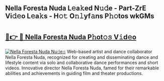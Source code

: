 ## Nella Foresta Nuda L𝚎a𝚔ed N𝚞𝚍e - Part-ZrE Vi𝚍𝚎o L𝚎a𝚔s - H𝚘𝚝 O𝚗𝚕yf𝚊ns P𝚑𝚘tos wkGMs

# <h2><a href="http://kfba3pw.oniu.top/?m=Nella+Foresta+Nuda">🔗👉 🔴 Nella Foresta Nuda P𝚑ot𝚘𝚜 V𝚒d𝚎o</a></h2>

[![Nella Foresta Nuda Nu𝚍e𝚜](https://i.imgur.com/0qMVB7G.gif)](http://kfba3pw.oniu.top/?m=Nella+Foresta+Nuda)
Web-based artist and dance collaborator Nella Foresta Nuda, recognized for creating and disseminating dance and lifestyle content via solo and collaborative dance performances and short videos. Innovative director Nella Foresta Nuda, famed for their remarkable abilities and achievements in guiding film and theater productions.  
